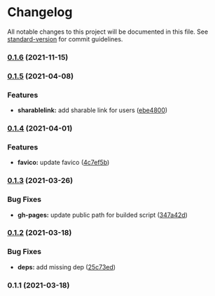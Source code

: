 # Changelog

All notable changes to this project will be documented in this file. See [standard-version](https://github.com/conventional-changelog/standard-version) for commit guidelines.

### [0.1.6](https://github.com/filestack/picker-debug-js/compare/v0.1.5...v0.1.6) (2021-11-15)

### [0.1.5](https://github.com/filestack/picker-debug-js/compare/v0.1.4...v0.1.5) (2021-04-08)


### Features

* **sharablelink:** add sharable link for users ([ebe4800](https://github.com/filestack/picker-debug-js/commit/ebe4800be488276320eeb558a724ab4362c8ca2c))

### [0.1.4](https://github.com/filestack/picker-debug-js/compare/v0.1.3...v0.1.4) (2021-04-01)


### Features

* **favico:** update favico ([4c7ef5b](https://github.com/filestack/picker-debug-js/commit/4c7ef5b4fdb4873c4c5e4e760a602ca36c7df2a8))

### [0.1.3](https://github.com/filestack/picker-debug-js/compare/v0.1.2...v0.1.3) (2021-03-26)


### Bug Fixes

* **gh-pages:** update public path for builded script ([347a42d](https://github.com/filestack/picker-debug-js/commit/347a42d140a4c9ebadc90d9b8dfb169e0a9d63c4))

### [0.1.2](https://github.com/filestack/picker-debug-js/compare/v0.1.1...v0.1.2) (2021-03-18)


### Bug Fixes

* **deps:** add missing dep ([25c73ed](https://github.com/filestack/picker-debug-js/commit/25c73edcb5a9e8bd860905a06566f4924321c300))

### 0.1.1 (2021-03-18)
